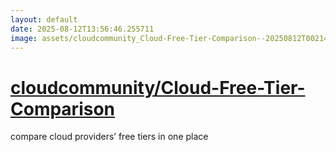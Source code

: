 ```yaml
---
layout: default
date: 2025-08-12T13:56:46.255711
image: assets/cloudcommunity_Cloud-Free-Tier-Comparison--20250812T002146--cropped.png
---
```


# [cloudcommunity/Cloud-Free-Tier-Comparison](https://github.com/cloudcommunity/Cloud-Free-Tier-Comparison)

compare cloud providers’ free tiers in one place
